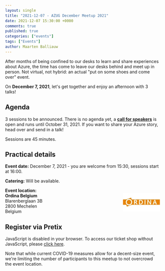 ```yaml
---
layout: single
title: "2021-12-07 - AZUG December Meetup 2021"
date: 2021-12-07 15:30:00 +0000
comments: true
published: true
categories: ["events"]
tags: ["Events"]
author: Maarten Balliauw
---
```


After months of being confined to our desks to learn and share experiences about Azure,
the time has come to leave our desks behind and meet up in person.
Not virtual, not hybrid: an actual "put on some shoes and come over" event.

On **December 7, 2021**, let's get together and enjoy an afternoon with 3 talks!

## Agenda

3 sessions to be announced. There is no agenda yet, a [**call for speakers**](https://sessionize.com/azug-december-meetup-2021) is open and runs until October 31, 2021.
If you want to share your Azure story, head over and send in a talk!

Sessions are 45 minutes.

## Practical details

**Event date:** December 7, 2021 - you are welcome from 15:30, sessions start at 16:00.

**Catering:** Will be available.

**Event location:**<br />
<img width="120" height="60" align="right" alt="" src="/assets/media/sponsors/logo-ordina.jpg">**Ordina Belgium**<br />
Blarenberglaan 3B<br />
2800 Mechelen<br />
Belgium

## Register via Pretix
<link rel="stylesheet" type="text/css" href="https://pretix.eu/azug/20211207/widget/v1.css">
<script type="text/javascript" src="https://pretix.eu/widget/v1.en.js" async></script>
<pretix-widget event="https://pretix.eu/azug/20211207/"></pretix-widget>
<noscript>
   <div class="pretix-widget">
        <div class="pretix-widget-info-message">
            JavaScript is disabled in your browser. To access our ticket shop without JavaScript, please <a target="_blank" rel="noopener" href="https://pretix.eu/azug/20211207/">click here</a>.
        </div>
    </div>
</noscript>

Note that while current COVID-19 measures allow for a decent-size event, we're limiting the number of participants to this meetup to not overcrowd the event location.
